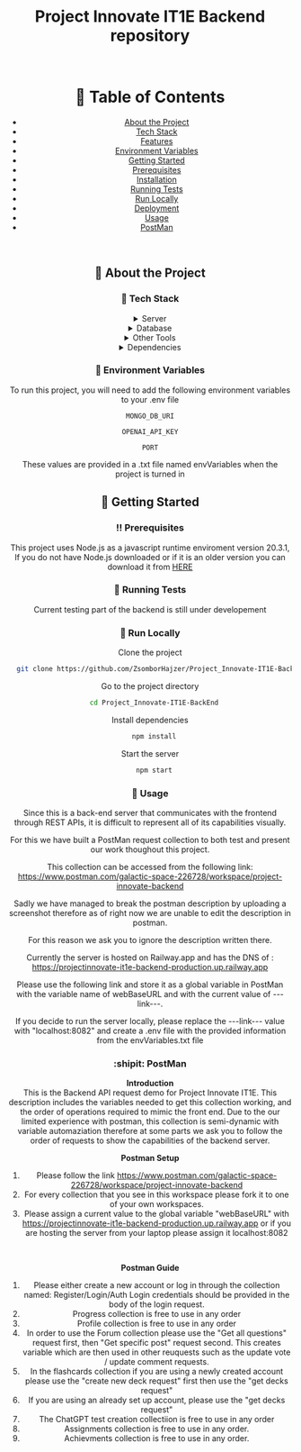 <!--
Hey, thanks for using the awesome-readme-template template.  
If you have any enhancements, then fork this project and create a pull request 
or just open an issue with the label "enhancement".

Don't forget to give this project a star for additional support ;)
Maybe you can mention me or this repo in the acknowledgements too
-->
<div align="center">

  <h1>Project Innovate IT1E Backend repository</h1>
  
<br />

<!-- Table of Contents -->
# :notebook_with_decorative_cover: Table of Contents

- [About the Project](#star2-about-the-project)
- [Tech Stack](#space_invader-tech-stack)
- [Features](#dart-features)
- [Environment Variables](#key-environment-variables)
- [Getting Started](#toolbox-getting-started)
- [Prerequisites](#bangbang-prerequisites)
- [Installation](#gear-installation)
- [Running Tests](#test_tube-running-tests)
- [Run Locally](#running-run-locally)
- [Deployment](#triangular_flag_on_post-deployment)
- [Usage](#eyes-usage)
- [PostMan](#shipit)

</br>


<!-- About the Project -->
## :star2: About the Project


<!-- TechStack -->
### :space_invader: Tech Stack

<details>
  <summary>Server</summary>
  <ul>
    <li><a href="https://nodejs.org/">NodeJS</a></li>
    <li><a href="https://expressjs.com/">Express.js</a></li>
    <li><a href="https://restfulapi.net/">REST API</a></li>
  </ul>
</details>

<details>
<summary>Database</summary>
  <ul>
    <li><a href="https://www.mongodb.com/">MongoDB</a></li>
  </ul>
</details>

<details>
<summary>Other Tools</summary>
  <ul>
    <li><a href="https://www.mongodb.com/">PostMan</a></li>
    <li><a href="https://railway.app">Railway</a></li>
  </ul>
</details>

<details>
<summary>Dependencies</summary>
  <ul>
    <li><a href="https://www.npmjs.com/package/bcrypt">bcryptjs version: 2.4.3</a></li>
    <li><a href="https://www.npmjs.com/package/body-parser">body-parser version: 1.20.2</a></li>
    <li><a href="https://www.npmjs.com/package/cors">cors version: 2.8.5</a></li>
    <li><a href="https://www.npmjs.com/package/dotenv">dotenv version: 16.0.3 </a></li>
    <li><a href="https://www.npmjs.com/package/express">express version: 4.18.2 </a></li>
    <li><a href="https://www.npmjs.com/package/express-validator">express-validator version: 7.0.1</a></li>
    <li><a href="https://www.npmjs.com/package/fs">fs version: 0.0.1-security</a></li>
    <li><a href="https://www.npmjs.com/package/helmet">helmet version: 7.0.0</a></li>
    <li><a href="https://www.npmjs.com/package/jsonwebtoken">jsonwebtoken version: 9.0.0</a></li>
    <li><a href="https://www.npmjs.com/package/mongoose">mongoose version: 7.1.1</a></li>
    <li><a href="https://www.npmjs.com/package/morgan">morgan version: 1.10.0</a></li>
    <li><a href="https://www.npmjs.com/package/nodemon">nodemon version: 2.0.22</a></li>
    <li><a href="https://www.npmjs.com/package/openai">openai version: 3.2.1</a></li>
    <li><a href="https://www.npmjs.com/package/path">path version: 0.12.7</a></li>
  </ul>
</details>



<!-- Env Variables -->
### :key: Environment Variables

To run this project, you will need to add the following environment variables to your .env file

`MONGO_DB_URI`

`OPENAI_API_KEY`

`PORT`

These values are provided in a .txt file named envVariables when the project is turned in

<!-- Getting Started -->
## 	:toolbox: Getting Started

<!-- Prerequisites -->
### :bangbang: Prerequisites

This project uses Node.js as a javascript runtime enviroment version 20.3.1, If you do not have Node.js downloaded or if it is an older version you can download it from <a href=https://nodejs.org>HERE</a>
   
<!-- Running Tests -->
### :test_tube: Running Tests

Current testing part of the backend is still under developement

<!-- Run Locally -->
### :running: Run Locally

Clone the project

```bash
  git clone https://github.com/ZsomborHajzer/Project_Innovate-IT1E-BackEnd.git
```

Go to the project directory

```bash
  cd Project_Innovate-IT1E-BackEnd
```

Install dependencies

```bash
  npm install
```

Start the server

```bash
  npm start
```

<!-- Usage -->  
### :eyes: Usage

Since this is a back-end server that communicates with the frontend through REST APIs, it is difficult to represent all of its capabilities visually.

For this we have built a PostMan request collection to both test and present our work thoughout this project.

This collection can be accessed from the following link:
<a href=https://www.postman.com/galactic-space-226728/workspace/project-innovate-backend>https://www.postman.com/galactic-space-226728/workspace/project-innovate-backend</a>

Sadly we have managed to break the postman description by uploading a screenshot therefore as of right now we are unable to edit the description in postman.

For this reason we ask you to ignore the description written there.


Currently the server is hosted on Railway.app and has the DNS of : https://projectinnovate-it1e-backend-production.up.railway.app

Please use the following link and store it as a global variable in PostMan with the variable name of webBaseURL and with the current value of ---link---.

If you decide to run the server locally, please replace  the ---link--- value with "localhost:8082" and create a 
.env file with the provided information from the envVariables.txt file

<!-- PostMan -->  
### :shipit: PostMan 

**Introduction**
<br>
This is the Backend API request demo for Project Innovate IT1E. This description includes the variables needed to get this collection working,
 and the order of operations required to mimic the front end. Due to the our limited experience with postman, this collection is semi-dynamic 
 with variable automaziation therefore at some parts we ask you to follow the order of requests to show the capabilities of the backend server.

 **Postman Setup**
<br>

 1. Please follow the link https://www.postman.com/galactic-space-226728/workspace/project-innovate-backend
 2. For every collection that you see in this workspace please fork it to one of your own workspaces.
 3. Please assign a current value to the global variable "webBaseURL" with https://projectinnovate-it1e-backend-production.up.railway.app or if you are hosting the server from your laptop please assign it localhost:8082

 <br>

**Postman Guide**
<br>

1. Please either create a new account or log in through the collection named: Register/Login/Auth  Login credentials should be provided in the body of the login request.
2. Progress collection is free to use in any order
3. Profile collection is free to use in any order
4. In order to use the Forum collection please use the "Get all questions" request first, then "Get specific post" request second. This creates variable which are then used in other reuquests such as the update vote / update comment requests.
5. In the flashcards collection if you are using a newly created account please use the "create new deck request" first then use the "get decks request"
6. If you are using an already set up account, please use the "get decks request"
7. The ChatGPT test creation collectiion is free to use in any order
8. Assignments collection is free to use in any order.
9. Achievments collection is free to use in any order.